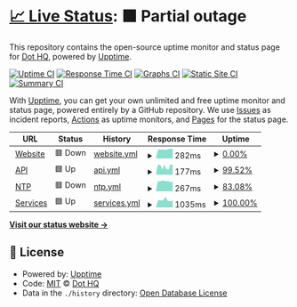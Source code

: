 # [📈 Live Status](https://dothq.github.io/upptime): <!--live status--> **🟧 Partial outage**

This repository contains the open-source uptime monitor and status page for [Dot HQ](https://dothq.co), powered by [Upptime](https://github.com/upptime/upptime).

[![Uptime CI](https://github.com/koj-co/upptime/workflows/Uptime%20CI/badge.svg)](https://github.com/koj-co/upptime/actions?query=workflow%3A%22Uptime+CI%22)
[![Response Time CI](https://github.com/koj-co/upptime/workflows/Response%20Time%20CI/badge.svg)](https://github.com/koj-co/upptime/actions?query=workflow%3A%22Response+Time+CI%22)
[![Graphs CI](https://github.com/koj-co/upptime/workflows/Graphs%20CI/badge.svg)](https://github.com/koj-co/upptime/actions?query=workflow%3A%22Graphs+CI%22)
[![Static Site CI](https://github.com/koj-co/upptime/workflows/Static%20Site%20CI/badge.svg)](https://github.com/koj-co/upptime/actions?query=workflow%3A%22Static+Site+CI%22)
[![Summary CI](https://github.com/koj-co/upptime/workflows/Summary%20CI/badge.svg)](https://github.com/koj-co/upptime/actions?query=workflow%3A%22Summary+CI%22)

With [Upptime](https://upptime.js.org), you can get your own unlimited and free uptime monitor and status page, powered entirely by a GitHub repository. We use [Issues](https://github.com/dothq/upptime/issues) as incident reports, [Actions](https://github.com/dothq/upptime/actions) as uptime monitors, and [Pages](https://dothq.github.io/upptime) for the status page.

<!--start: status pages-->
<!-- This summary is generated by Upptime (https://github.com/upptime/upptime) -->
<!-- Do not edit this manually, your changes will be overwritten -->
<!-- prettier-ignore -->
| URL | Status | History | Response Time | Uptime |
| --- | ------ | ------- | ------------- | ------ |
| <img alt="" src="https://favicons.githubusercontent.com/dothq.co" height="13"> [Website](https://dothq.co) | 🟥 Down | [website.yml](https://github.com/dothq/upptime/commits/master/history/website.yml) | <details><summary><img alt="Response time graph" src="./graphs/website/response-time-week.png" height="20"> 282ms</summary><br><a href="https://dothq.github.io/upptime/history/website"><img alt="Response time 363" src="https://img.shields.io/endpoint?url=https%3A%2F%2Fraw.githubusercontent.com%2Fdothq%2Fupptime%2Fmaster%2Fapi%2Fwebsite%2Fresponse-time.json"></a><br><a href="https://dothq.github.io/upptime/history/website"><img alt="24-hour response time 295" src="https://img.shields.io/endpoint?url=https%3A%2F%2Fraw.githubusercontent.com%2Fdothq%2Fupptime%2Fmaster%2Fapi%2Fwebsite%2Fresponse-time-day.json"></a><br><a href="https://dothq.github.io/upptime/history/website"><img alt="7-day response time 282" src="https://img.shields.io/endpoint?url=https%3A%2F%2Fraw.githubusercontent.com%2Fdothq%2Fupptime%2Fmaster%2Fapi%2Fwebsite%2Fresponse-time-week.json"></a><br><a href="https://dothq.github.io/upptime/history/website"><img alt="30-day response time 352" src="https://img.shields.io/endpoint?url=https%3A%2F%2Fraw.githubusercontent.com%2Fdothq%2Fupptime%2Fmaster%2Fapi%2Fwebsite%2Fresponse-time-month.json"></a><br><a href="https://dothq.github.io/upptime/history/website"><img alt="1-year response time 363" src="https://img.shields.io/endpoint?url=https%3A%2F%2Fraw.githubusercontent.com%2Fdothq%2Fupptime%2Fmaster%2Fapi%2Fwebsite%2Fresponse-time-year.json"></a></details> | <details><summary><a href="https://dothq.github.io/upptime/history/website">0.00%</a></summary><a href="https://dothq.github.io/upptime/history/website"><img alt="All-time uptime 62.86%" src="https://img.shields.io/endpoint?url=https%3A%2F%2Fraw.githubusercontent.com%2Fdothq%2Fupptime%2Fmaster%2Fapi%2Fwebsite%2Fuptime.json"></a><br><a href="https://dothq.github.io/upptime/history/website"><img alt="24-hour uptime 0.00%" src="https://img.shields.io/endpoint?url=https%3A%2F%2Fraw.githubusercontent.com%2Fdothq%2Fupptime%2Fmaster%2Fapi%2Fwebsite%2Fuptime-day.json"></a><br><a href="https://dothq.github.io/upptime/history/website"><img alt="7-day uptime 0.00%" src="https://img.shields.io/endpoint?url=https%3A%2F%2Fraw.githubusercontent.com%2Fdothq%2Fupptime%2Fmaster%2Fapi%2Fwebsite%2Fuptime-week.json"></a><br><a href="https://dothq.github.io/upptime/history/website"><img alt="30-day uptime 49.88%" src="https://img.shields.io/endpoint?url=https%3A%2F%2Fraw.githubusercontent.com%2Fdothq%2Fupptime%2Fmaster%2Fapi%2Fwebsite%2Fuptime-month.json"></a><br><a href="https://dothq.github.io/upptime/history/website"><img alt="1-year uptime 62.86%" src="https://img.shields.io/endpoint?url=https%3A%2F%2Fraw.githubusercontent.com%2Fdothq%2Fupptime%2Fmaster%2Fapi%2Fwebsite%2Fuptime-year.json"></a></details>
| <img alt="" src="https://favicons.githubusercontent.com/dothq.co" height="13"> [API](https://dothq.co/api) | 🟩 Up | [api.yml](https://github.com/dothq/upptime/commits/master/history/api.yml) | <details><summary><img alt="Response time graph" src="./graphs/api/response-time-week.png" height="20"> 177ms</summary><br><a href="https://dothq.github.io/upptime/history/api"><img alt="Response time 377" src="https://img.shields.io/endpoint?url=https%3A%2F%2Fraw.githubusercontent.com%2Fdothq%2Fupptime%2Fmaster%2Fapi%2Fapi%2Fresponse-time.json"></a><br><a href="https://dothq.github.io/upptime/history/api"><img alt="24-hour response time 210" src="https://img.shields.io/endpoint?url=https%3A%2F%2Fraw.githubusercontent.com%2Fdothq%2Fupptime%2Fmaster%2Fapi%2Fapi%2Fresponse-time-day.json"></a><br><a href="https://dothq.github.io/upptime/history/api"><img alt="7-day response time 177" src="https://img.shields.io/endpoint?url=https%3A%2F%2Fraw.githubusercontent.com%2Fdothq%2Fupptime%2Fmaster%2Fapi%2Fapi%2Fresponse-time-week.json"></a><br><a href="https://dothq.github.io/upptime/history/api"><img alt="30-day response time 424" src="https://img.shields.io/endpoint?url=https%3A%2F%2Fraw.githubusercontent.com%2Fdothq%2Fupptime%2Fmaster%2Fapi%2Fapi%2Fresponse-time-month.json"></a><br><a href="https://dothq.github.io/upptime/history/api"><img alt="1-year response time 377" src="https://img.shields.io/endpoint?url=https%3A%2F%2Fraw.githubusercontent.com%2Fdothq%2Fupptime%2Fmaster%2Fapi%2Fapi%2Fresponse-time-year.json"></a></details> | <details><summary><a href="https://dothq.github.io/upptime/history/api">99.52%</a></summary><a href="https://dothq.github.io/upptime/history/api"><img alt="All-time uptime 99.87%" src="https://img.shields.io/endpoint?url=https%3A%2F%2Fraw.githubusercontent.com%2Fdothq%2Fupptime%2Fmaster%2Fapi%2Fapi%2Fuptime.json"></a><br><a href="https://dothq.github.io/upptime/history/api"><img alt="24-hour uptime 100.00%" src="https://img.shields.io/endpoint?url=https%3A%2F%2Fraw.githubusercontent.com%2Fdothq%2Fupptime%2Fmaster%2Fapi%2Fapi%2Fuptime-day.json"></a><br><a href="https://dothq.github.io/upptime/history/api"><img alt="7-day uptime 99.52%" src="https://img.shields.io/endpoint?url=https%3A%2F%2Fraw.githubusercontent.com%2Fdothq%2Fupptime%2Fmaster%2Fapi%2Fapi%2Fuptime-week.json"></a><br><a href="https://dothq.github.io/upptime/history/api"><img alt="30-day uptime 99.83%" src="https://img.shields.io/endpoint?url=https%3A%2F%2Fraw.githubusercontent.com%2Fdothq%2Fupptime%2Fmaster%2Fapi%2Fapi%2Fuptime-month.json"></a><br><a href="https://dothq.github.io/upptime/history/api"><img alt="1-year uptime 99.87%" src="https://img.shields.io/endpoint?url=https%3A%2F%2Fraw.githubusercontent.com%2Fdothq%2Fupptime%2Fmaster%2Fapi%2Fapi%2Fuptime-year.json"></a></details>
| <img alt="" src="https://favicons.githubusercontent.com/ntp.dothq.co" height="13"> [NTP](https://ntp.dothq.co) | 🟥 Down | [ntp.yml](https://github.com/dothq/upptime/commits/master/history/ntp.yml) | <details><summary><img alt="Response time graph" src="./graphs/ntp/response-time-week.png" height="20"> 267ms</summary><br><a href="https://dothq.github.io/upptime/history/ntp"><img alt="Response time 199" src="https://img.shields.io/endpoint?url=https%3A%2F%2Fraw.githubusercontent.com%2Fdothq%2Fupptime%2Fmaster%2Fapi%2Fntp%2Fresponse-time.json"></a><br><a href="https://dothq.github.io/upptime/history/ntp"><img alt="24-hour response time 259" src="https://img.shields.io/endpoint?url=https%3A%2F%2Fraw.githubusercontent.com%2Fdothq%2Fupptime%2Fmaster%2Fapi%2Fntp%2Fresponse-time-day.json"></a><br><a href="https://dothq.github.io/upptime/history/ntp"><img alt="7-day response time 267" src="https://img.shields.io/endpoint?url=https%3A%2F%2Fraw.githubusercontent.com%2Fdothq%2Fupptime%2Fmaster%2Fapi%2Fntp%2Fresponse-time-week.json"></a><br><a href="https://dothq.github.io/upptime/history/ntp"><img alt="30-day response time 222" src="https://img.shields.io/endpoint?url=https%3A%2F%2Fraw.githubusercontent.com%2Fdothq%2Fupptime%2Fmaster%2Fapi%2Fntp%2Fresponse-time-month.json"></a><br><a href="https://dothq.github.io/upptime/history/ntp"><img alt="1-year response time 199" src="https://img.shields.io/endpoint?url=https%3A%2F%2Fraw.githubusercontent.com%2Fdothq%2Fupptime%2Fmaster%2Fapi%2Fntp%2Fresponse-time-year.json"></a></details> | <details><summary><a href="https://dothq.github.io/upptime/history/ntp">83.08%</a></summary><a href="https://dothq.github.io/upptime/history/ntp"><img alt="All-time uptime 38.77%" src="https://img.shields.io/endpoint?url=https%3A%2F%2Fraw.githubusercontent.com%2Fdothq%2Fupptime%2Fmaster%2Fapi%2Fntp%2Fuptime.json"></a><br><a href="https://dothq.github.io/upptime/history/ntp"><img alt="24-hour uptime 0.00%" src="https://img.shields.io/endpoint?url=https%3A%2F%2Fraw.githubusercontent.com%2Fdothq%2Fupptime%2Fmaster%2Fapi%2Fntp%2Fuptime-day.json"></a><br><a href="https://dothq.github.io/upptime/history/ntp"><img alt="7-day uptime 83.08%" src="https://img.shields.io/endpoint?url=https%3A%2F%2Fraw.githubusercontent.com%2Fdothq%2Fupptime%2Fmaster%2Fapi%2Fntp%2Fuptime-week.json"></a><br><a href="https://dothq.github.io/upptime/history/ntp"><img alt="30-day uptime 50.41%" src="https://img.shields.io/endpoint?url=https%3A%2F%2Fraw.githubusercontent.com%2Fdothq%2Fupptime%2Fmaster%2Fapi%2Fntp%2Fuptime-month.json"></a><br><a href="https://dothq.github.io/upptime/history/ntp"><img alt="1-year uptime 38.77%" src="https://img.shields.io/endpoint?url=https%3A%2F%2Fraw.githubusercontent.com%2Fdothq%2Fupptime%2Fmaster%2Fapi%2Fntp%2Fuptime-year.json"></a></details>
| <img alt="" src="https://favicons.githubusercontent.com/services.dothq.co" height="13"> [Services](https://services.dothq.co) | 🟩 Up | [services.yml](https://github.com/dothq/upptime/commits/master/history/services.yml) | <details><summary><img alt="Response time graph" src="./graphs/services/response-time-week.png" height="20"> 1035ms</summary><br><a href="https://dothq.github.io/upptime/history/services"><img alt="Response time 1037" src="https://img.shields.io/endpoint?url=https%3A%2F%2Fraw.githubusercontent.com%2Fdothq%2Fupptime%2Fmaster%2Fapi%2Fservices%2Fresponse-time.json"></a><br><a href="https://dothq.github.io/upptime/history/services"><img alt="24-hour response time 943" src="https://img.shields.io/endpoint?url=https%3A%2F%2Fraw.githubusercontent.com%2Fdothq%2Fupptime%2Fmaster%2Fapi%2Fservices%2Fresponse-time-day.json"></a><br><a href="https://dothq.github.io/upptime/history/services"><img alt="7-day response time 1035" src="https://img.shields.io/endpoint?url=https%3A%2F%2Fraw.githubusercontent.com%2Fdothq%2Fupptime%2Fmaster%2Fapi%2Fservices%2Fresponse-time-week.json"></a><br><a href="https://dothq.github.io/upptime/history/services"><img alt="30-day response time 1002" src="https://img.shields.io/endpoint?url=https%3A%2F%2Fraw.githubusercontent.com%2Fdothq%2Fupptime%2Fmaster%2Fapi%2Fservices%2Fresponse-time-month.json"></a><br><a href="https://dothq.github.io/upptime/history/services"><img alt="1-year response time 1037" src="https://img.shields.io/endpoint?url=https%3A%2F%2Fraw.githubusercontent.com%2Fdothq%2Fupptime%2Fmaster%2Fapi%2Fservices%2Fresponse-time-year.json"></a></details> | <details><summary><a href="https://dothq.github.io/upptime/history/services">100.00%</a></summary><a href="https://dothq.github.io/upptime/history/services"><img alt="All-time uptime 100.00%" src="https://img.shields.io/endpoint?url=https%3A%2F%2Fraw.githubusercontent.com%2Fdothq%2Fupptime%2Fmaster%2Fapi%2Fservices%2Fuptime.json"></a><br><a href="https://dothq.github.io/upptime/history/services"><img alt="24-hour uptime 100.00%" src="https://img.shields.io/endpoint?url=https%3A%2F%2Fraw.githubusercontent.com%2Fdothq%2Fupptime%2Fmaster%2Fapi%2Fservices%2Fuptime-day.json"></a><br><a href="https://dothq.github.io/upptime/history/services"><img alt="7-day uptime 100.00%" src="https://img.shields.io/endpoint?url=https%3A%2F%2Fraw.githubusercontent.com%2Fdothq%2Fupptime%2Fmaster%2Fapi%2Fservices%2Fuptime-week.json"></a><br><a href="https://dothq.github.io/upptime/history/services"><img alt="30-day uptime 100.00%" src="https://img.shields.io/endpoint?url=https%3A%2F%2Fraw.githubusercontent.com%2Fdothq%2Fupptime%2Fmaster%2Fapi%2Fservices%2Fuptime-month.json"></a><br><a href="https://dothq.github.io/upptime/history/services"><img alt="1-year uptime 100.00%" src="https://img.shields.io/endpoint?url=https%3A%2F%2Fraw.githubusercontent.com%2Fdothq%2Fupptime%2Fmaster%2Fapi%2Fservices%2Fuptime-year.json"></a></details>

<!--end: status pages-->

[**Visit our status website →**](https://dothq.github.io/upptime)

## 📄 License

- Powered by: [Upptime](https://github.com/upptime/upptime)
- Code: [MIT](./LICENSE) © [Dot HQ](https://dothq.co)
- Data in the `./history` directory: [Open Database License](https://opendatacommons.org/licenses/odbl/1-0/)
